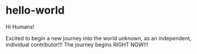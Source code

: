 # hello-world

Hi Humans!

Excited to begin a new journey into the world unknown, as an independent, individual contributor!!!
The journey begins RIGHT NOW!!!

